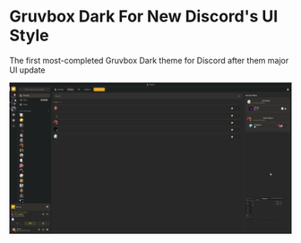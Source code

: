 # Gruvbox Dark For New Discord's UI Style

The first most-completed Gruvbox Dark theme for Discord after them major UI update

![img](./preview-1.png)
